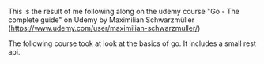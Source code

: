 This is the result of me following along on the udemy course "Go - The complete guide" on Udemy by Maximilian Schwarzmüller (https://www.udemy.com/user/maximilian-schwarzmuller/)

The following course took at look at the basics of go. It includes a small rest api. 

